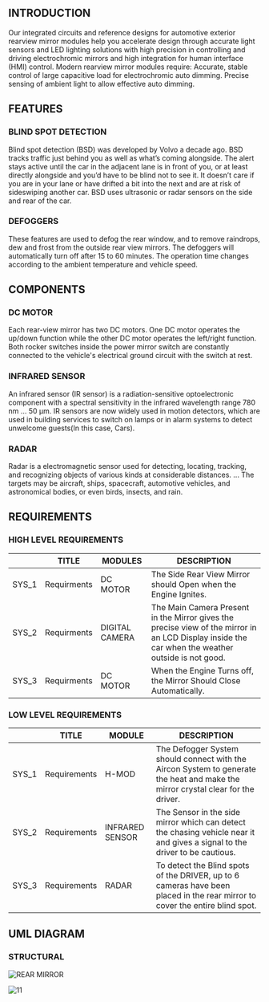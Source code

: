 ## INTRODUCTION
Our integrated circuits and reference designs for automotive exterior rearview mirror modules help you accelerate design through accurate light sensors and LED lighting solutions with high precision in controlling and driving electrochromic mirrors and high integration for human interface (HMI) control.
Modern rearview mirror modules require:
Accurate, stable control of large capacitive load for electrochromic auto dimming.  Precise sensing of ambient light to allow effective auto dimming.

## FEATURES
### BLIND SPOT DETECTION 										
Blind spot detection (BSD) was developed by Volvo a decade ago. BSD tracks traffic just behind you as well as what’s coming alongside. The alert stays active until the car in the adjacent lane is in front of you, or at least directly alongside and you’d have to be blind not to see it. It doesn’t care if you are in your lane or have drifted a bit into the next and are at risk of sideswiping another car. BSD uses ultrasonic or radar sensors on the side and rear of the car.
### DEFOGGERS	
These features are used to defog the rear window, and to remove raindrops, dew and frost from the outside rear view mirrors. The defoggers will automatically turn off after 15 to 60 minutes. The operation time changes according to the ambient temperature and vehicle speed.

## COMPONENTS
### DC MOTOR
Each rear-view mirror has two DC motors. One DC motor operates the up/down function while the other DC motor operates the left/right function. Both rocker switches inside the power mirror switch are constantly connected to the vehicle's electrical ground circuit with the switch at rest.
### INFRARED SENSOR
An infrared sensor (IR sensor) is a radiation-sensitive optoelectronic component with a spectral sensitivity in the infrared wavelength range 780 nm … 50 µm. IR sensors are now widely used in motion detectors, which are used in building services to switch on lamps or in alarm systems to detect unwelcome guests(In this case, Cars).
### RADAR
Radar is a electromagnetic sensor used for detecting, locating, tracking, and recognizing objects of various kinds at considerable distances. ... The targets may be aircraft, ships, spacecraft, automotive vehicles, and astronomical bodies, or even birds, insects, and rain.


## REQUIREMENTS

### HIGH LEVEL REQUIREMENTS

|   | TITLE  | MODULES  |  DESCRIPTION |
|---|---|---|---|
| SYS_1 | Requirments | DC MOTOR  | The Side Rear View Mirror should Open when the Engine Ignites.|
| SYS_2 | Requirments | DIGITAL CAMERA | The Main Camera Present in the Mirror gives the precise view of the mirror in an LCD Display inside the car when the weather outside is not good.|
| SYS_3 | Requirments | DC MOTOR  | When the Engine Turns off, the Mirror Should Close Automatically.|

### LOW LEVEL REQUIREMENTS

|   | TITLE  | MODULE  | DESCRIPTION  |
|---|---|---|---|
| SYS_1  | Requirements  | H-MOD  | The Defogger System should connect with the Aircon System to generate the heat and make the mirror crystal clear for the driver.|
| SYS_2  | Requirements  | INFRARED SENSOR  | The Sensor in the side mirror which can detect the chasing vehicle near it and gives a signal to the driver to be cautious.|
| SYS_3  | Requirements  | RADAR  | To detect the Blind spots of the DRIVER, up to 6 cameras have been placed in the rear mirror to cover the entire blind spot.|

## UML DIAGRAM
### STRUCTURAL
![REAR MIRROR](https://user-images.githubusercontent.com/94396067/150665482-f3ea4036-c063-4933-8389-765969dc917b.JPG)









![11](https://user-images.githubusercontent.com/54714219/150665688-daba7717-9e8e-4486-8ba6-fe4450bcc293.jpg)


